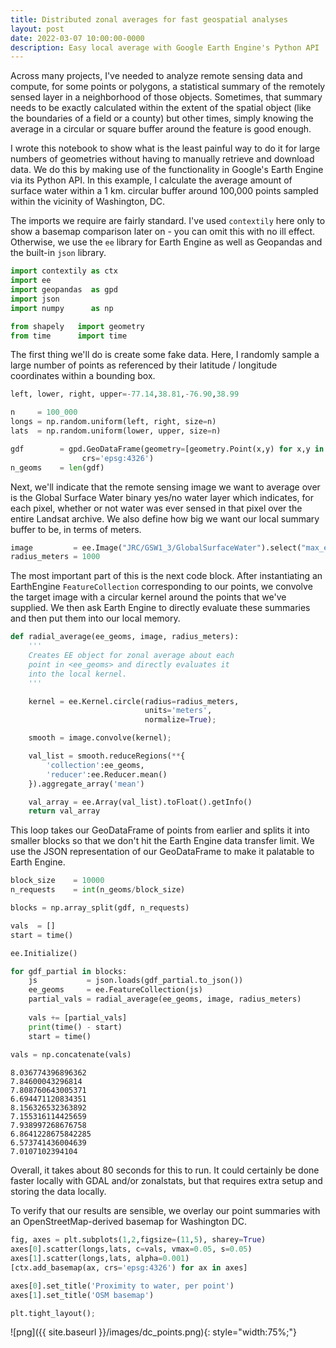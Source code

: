 ```yaml
---
title: Distributed zonal averages for fast geospatial analyses 
layout: post
date: 2022-03-07 10:00:00-0000
description: Easy local average with Google Earth Engine's Python API
---
```


Across many projects, I've needed to analyze remote sensing data and compute, for some points or polygons, a statistical summary of the remotely sensed layer in a neighborhood of those objects. Sometimes, that summary needs to be exactly calculated within the extent of the spatial object (like the boundaries of a field or a county) but other times, simply knowing the average in a circular or square buffer around the feature is good enough.

I wrote this notebook to show what is the least painful way to do it for large numbers of geometries without having to manually retrieve and download data. We do this by making use of the functionality in Google's Earth Engine via its Python API. In this example, I calculate the average amount of surface water within a 1 km. circular buffer around 100,000 points sampled within the vicinity of Washington, DC.

The imports we require are fairly standard. I've used `contextily` here only to show a basemap comparison later on - you can omit this with no ill effect. Otherwise, we use the `ee` library for Earth Engine as well as Geopandas and the built-in `json` library.


```python
import contextily as ctx
import ee
import geopandas  as gpd
import json
import numpy      as np

from shapely   import geometry
from time      import time
```

The first thing we'll do is create some fake data. Here, I randomly sample a large number of points as referenced by their latitude / longitude coordinates within a bounding box.


```python
left, lower, right, upper=-77.14,38.81,-76.90,38.99

n     = 100_000
longs = np.random.uniform(left, right, size=n)
lats  = np.random.uniform(lower, upper, size=n)

gdf        = gpd.GeoDataFrame(geometry=[geometry.Point(x,y) for x,y in zip(longs,lats)], 
                crs='epsg:4326')
n_geoms    = len(gdf)
```

Next, we'll indicate that the remote sensing image we want to average over is the Global Surface Water binary yes/no water layer which indicates, for each pixel, whether or not water was ever sensed in that pixel over the entire Landsat archive. We also define how big we want our local summary buffer to be, in terms of meters.


```python
image         = ee.Image("JRC/GSW1_3/GlobalSurfaceWater").select("max_extent")
radius_meters = 1000
```

The most important part of this is the next code block. After instantiating an EarthEngine `FeatureCollection` corresponding to our points, we convolve the target image with a circular kernel around the points that we've supplied. We then ask Earth Engine to directly evaluate these summaries and then put them into our local memory.


```python
def radial_average(ee_geoms, image, radius_meters):
    '''
    Creates EE object for zonal average about each
    point in <ee_geoms> and directly evaluates it
    into the local kernel.
    '''

    kernel = ee.Kernel.circle(radius=radius_meters,
                              units='meters',
                              normalize=True);

    smooth = image.convolve(kernel);

    val_list = smooth.reduceRegions(**{
        'collection':ee_geoms,
        'reducer':ee.Reducer.mean()
    }).aggregate_array('mean')

    val_array = ee.Array(val_list).toFloat().getInfo()
    return val_array


```

This loop takes our GeoDataFrame of points from earlier and splits it into smaller blocks so that we don't hit the Earth Engine data transfer limit. We use the JSON representation of our GeoDataFrame to make it palatable to Earth Engine.


```python
block_size    = 10000
n_requests    = int(n_geoms/block_size)

blocks = np.array_split(gdf, n_requests)

vals  = []
start = time()

ee.Initialize()

for gdf_partial in blocks:
    js           = json.loads(gdf_partial.to_json())
    ee_geoms     = ee.FeatureCollection(js)
    partial_vals = radial_average(ee_geoms, image, radius_meters)
    
    vals += [partial_vals]
    print(time() - start)
    start = time()
    
vals = np.concatenate(vals)
```

    8.036774396896362
    7.84600043296814
    7.808760643005371
    6.694471120834351
    8.156326532363892
    7.155316114425659
    7.938997268676758
    6.8641228675842285
    6.573741436004639
    7.0107102394104


Overall, it takes about 80 seconds for this to run. It could certainly be done faster locally with GDAL and/or zonalstats, but that requires extra setup and storing the data locally.

To verify that our results are sensible, we overlay our point summaries with an OpenStreetMap-derived basemap for Washington DC.


```python
fig, axes = plt.subplots(1,2,figsize=(11,5), sharey=True)
axes[0].scatter(longs,lats, c=vals, vmax=0.05, s=0.05)
axes[1].scatter(longs,lats, alpha=0.001)
[ctx.add_basemap(ax, crs='epsg:4326') for ax in axes]

axes[0].set_title('Proximity to water, per point')
axes[1].set_title('OSM basemap')

plt.tight_layout();
```


    
![png]({{ site.baseurl }}/images/dc_points.png){: style="width:75%;"}
    



```python

```
